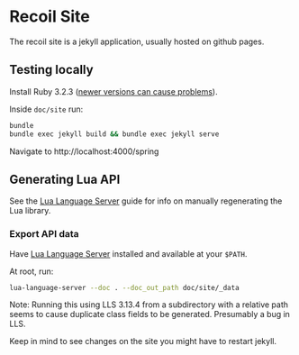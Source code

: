 # Recoil Site

The recoil site is a jekyll application, usually hosted on github pages.

## Testing locally

Install Ruby 3.2.3 ([newer versions can cause problems](https://stackoverflow.com/a/77896791/317135)).

Inside `doc/site` run:

```bash
bundle
bundle exec jekyll build && bundle exec jekyll serve
```

Navigate to http://localhost:4000/spring

## Generating Lua API

See the [Lua Language Server](doc/site/guides/lua-language-server.markdown) guide for info on manually regenerating the Lua library.

### Export API data

Have [Lua Language Server](https://luals.github.io/) installed and available at your `$PATH`.

At root, run:

```bash
lua-language-server --doc . --doc_out_path doc/site/_data
```

Note: Running this using LLS 3.13.4 from a subdirectory with a relative path seems to cause duplicate class fields to be generated. Presumably a bug in LLS.

Keep in mind to see changes on the site you might have to restart jekyll.

